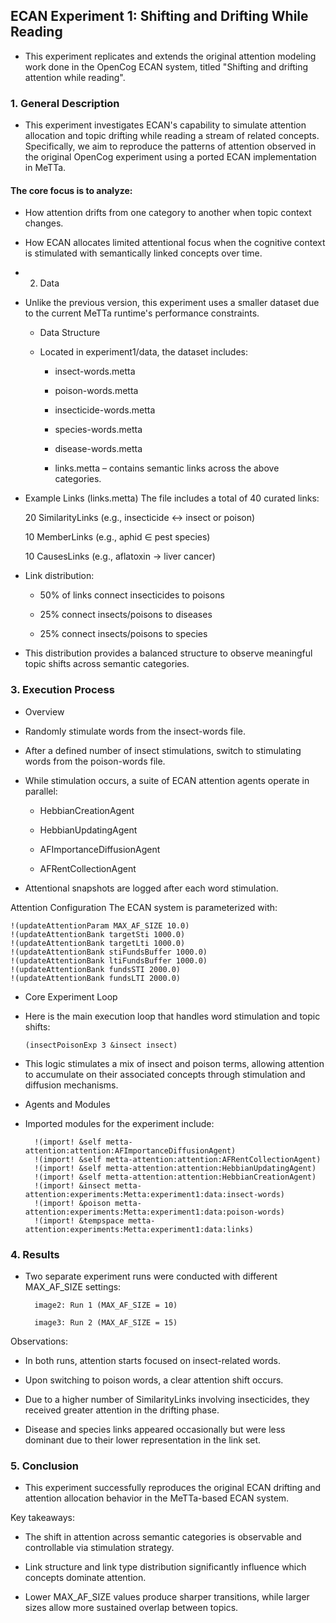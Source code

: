 ## ECAN Experiment 1: Shifting and Drifting While Reading
- This experiment replicates and extends the original attention modeling work done in the OpenCog ECAN system, titled "Shifting and drifting attention while reading".

### 1. General Description
- This experiment investigates ECAN's capability to simulate attention allocation and topic drifting while reading a stream of related concepts. Specifically, we aim to reproduce the patterns of attention observed in the original OpenCog experiment using a ported ECAN implementation in MeTTa.

#### The core focus is to analyze:

- How attention drifts from one category to another when topic context changes.

- How ECAN allocates limited attentional focus when the cognitive context is stimulated with semantically linked concepts over time.

- 2. Data
- Unlike the previous version, this experiment uses a smaller dataset due to the current MeTTa runtime's performance constraints.

    - Data Structure
    - Located in experiment1/data, the dataset includes:

        - insect-words.metta

        - poison-words.metta

        - insecticide-words.metta

        - species-words.metta

        - disease-words.metta

        - links.metta – contains semantic links across the above categories.

- Example Links (links.metta)
    The file includes a total of 40 curated links:

    20 SimilarityLinks (e.g., insecticide ↔ insect or poison)

    10 MemberLinks (e.g., aphid ∈ pest species)

    10 CausesLinks (e.g., aflatoxin → liver cancer)

- Link distribution:

    - 50% of links connect insecticides to poisons

    - 25% connect insects/poisons to diseases

    - 25% connect insects/poisons to species

- This distribution provides a balanced structure to observe meaningful topic shifts across semantic categories.

### 3. Execution Process
- Overview
- Randomly stimulate words from the insect-words file.

- After a defined number of insect stimulations, switch to stimulating words from the poison-words file.

- While stimulation occurs, a suite of ECAN attention agents operate in parallel:

    - HebbianCreationAgent

    - HebbianUpdatingAgent

    - AFImportanceDiffusionAgent

    - AFRentCollectionAgent

- Attentional snapshots are logged after each word stimulation.

Attention Configuration
The ECAN system is parameterized with:

    
    !(updateAttentionParam MAX_AF_SIZE 10.0)
    !(updateAttentionBank targetSti 1000.0)
    !(updateAttentionBank targetLti 1000.0)
    !(updateAttentionBank stiFundsBuffer 1000.0)
    !(updateAttentionBank ltiFundsBuffer 1000.0)
    !(updateAttentionBank fundsSTI 2000.0)
    !(updateAttentionBank fundsLTI 2000.0)
    

    
- Core Experiment Loop
- Here is the main execution loop that handles word stimulation and topic shifts:

    ```(insectPoisonExp 3 &insect insect)```
- This logic stimulates a mix of insect and poison terms, allowing attention to accumulate on their associated concepts through stimulation and diffusion mechanisms.

- Agents and Modules
- Imported modules for the experiment include:

        !(import! &self metta-attention:attention:AFImportanceDiffusionAgent)
        !(import! &self metta-attention:attention:AFRentCollectionAgent)
        !(import! &self metta-attention:attention:HebbianUpdatingAgent)
        !(import! &self metta-attention:attention:HebbianCreationAgent)
        !(import! &insect metta-attention:experiments:Metta:experiment1:data:insect-words)
        !(import! &poison metta-attention:experiments:Metta:experiment1:data:poison-words)
        !(import! &tempspace metta-attention:experiments:Metta:experiment1:data:links)

### 4. Results
- Two separate experiment runs were conducted with different MAX_AF_SIZE settings:

        image2: Run 1 (MAX_AF_SIZE = 10)

        image3: Run 2 (MAX_AF_SIZE = 15)

Observations:
- In both runs, attention starts focused on insect-related words.

- Upon switching to poison words, a clear attention shift occurs.

- Due to a higher number of SimilarityLinks involving insecticides, they received greater attention in the drifting phase.

- Disease and species links appeared occasionally but were less dominant due to their lower representation in the link set.

### 5. Conclusion
- This experiment successfully reproduces the original ECAN drifting and attention allocation behavior in the MeTTa-based ECAN system.

Key takeaways:

- The shift in attention across semantic categories is observable and controllable via stimulation strategy.

- Link structure and link type distribution significantly influence which concepts dominate attention.

- Lower MAX_AF_SIZE values produce sharper transitions, while larger sizes allow more sustained overlap between topics.